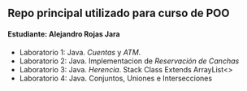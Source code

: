 ## Repo principal utilizado para curso de POO
#### Estudiante: Alejandro Rojas Jara
- Laboratorio 1: Java. _Cuentas_ y _ATM_.
- Laboratorio 2: Java. Implementacion de _Reservación de Canchas_
- Laboratorio 3: Java. _Herencia_. Stack Class Extends ArrayList<>
- Laboratorio 4: Java. Conjuntos, Uniones e Intersecciones
